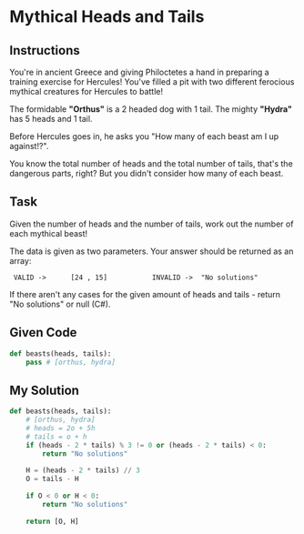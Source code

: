# Mythical Heads and Tails

## Instructions

You're in ancient Greece and giving Philoctetes a hand in preparing a training exercise for Hercules! You've filled a pit with two different ferocious mythical creatures for Hercules to battle!

The formidable **"Orthus"** is a 2 headed dog with 1 tail. The mighty **"Hydra"** has 5 heads and 1 tail.

Before Hercules goes in, he asks you "How many of each beast am I up against!?".

You know the total number of heads and the total number of tails, that's the dangerous parts, right? But you didn't consider how many of each beast.

## Task

Given the number of heads and the number of tails, work out the number of each mythical beast!

The data is given as two parameters. Your answer should be returned as an array:

```
 VALID ->      [24 , 15]           INVALID ->  "No solutions"
```

If there aren't any cases for the given amount of heads and tails - return "No solutions" or null (C#).

## Given Code
```python
def beasts(heads, tails):
    pass # [orthus, hydra]
```

## My Solution
```python
def beasts(heads, tails):
    # [orthus, hydra]
    # heads = 2o + 5h
    # tails = o + h
    if (heads - 2 * tails) % 3 != 0 or (heads - 2 * tails) < 0:
        return "No solutions"
    
    H = (heads - 2 * tails) // 3
    O = tails - H
    
    if O < 0 or H < 0:
        return "No solutions"
    
    return [O, H]
```
